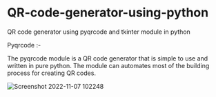 # QR-code-generator-using-python
QR code generator using pyqrcode and tkinter module in python

Pyqrcode :- 

The pyqrcode module is a QR code generator that is simple to use and written in pure python.
The module can automates most of the building process for creating QR codes.

![Screenshot 2022-11-07 102248](https://user-images.githubusercontent.com/99202913/200229283-09dc52b5-e527-4ac2-8fc9-ef1e3560d5c9.png)

